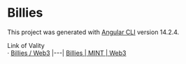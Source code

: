 # Billies

This project was generated with [Angular CLI](https://github.com/angular/angular-cli) version 14.2.4.

Link of Vality  
· [Billies / Web3](https://billieswknd.io/)  |---|  [Billies | MINT | Web3](https://billieswknd.io/mint)
